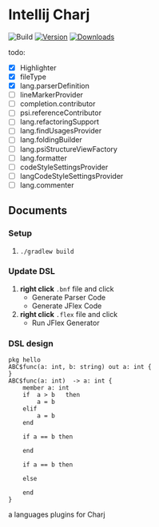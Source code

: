 # Intellij Charj

![Build](https://github.com/phodal/intellij-charj/workflows/Build/badge.svg)
[![Version](https://img.shields.io/jetbrains/plugin/v/15119-charj.svg)](https://plugins.jetbrains.com/plugin/15119-charj)
[![Downloads](https://img.shields.io/jetbrains/plugin/d/15119-charj.svg)](https://plugins.jetbrains.com/plugin/15119-charj)


todo:

 - [x] Highlighter
 - [x] fileType
 - [x] lang.parserDefinition
 - [ ] lineMarkerProvider
 - [ ] completion.contributor
 - [ ] psi.referenceContributor
 - [ ] lang.refactoringSupport
 - [ ] lang.findUsagesProvider
 - [ ] lang.foldingBuilder
 - [ ] lang.psiStructureViewFactory
 - [ ] lang.formatter
 - [ ] codeStyleSettingsProvider
 - [ ] langCodeStyleSettingsProvider
 - [ ] lang.commenter

## Documents

### Setup

1. `./gradlew build`

### Update DSL

1. **right click** `.bnf` file and click
    - Generate Parser Code
    - Generate JFlex Code
2. **right click** `.flex` file and click
    - Run JFlex Generator

### DSL design

```
pkg hello
ABC$func(a: int, b: string) out a: int {
}
ABC$func(a: int)  -> a: int {
    member a: int
    if  a > b   then
        a = b
    elif
        a = b
    end

    if a == b then

    end

    if a == b then

    else

    end
}
```

<!-- Plugin description -->
a languages plugins for Charj
<!-- Plugin description end -->
